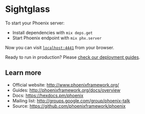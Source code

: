 # Sightglass

To start your Phoenix server:

  * Install dependencies with `mix deps.get`
  * Start Phoenix endpoint with `mix phx.server`

Now you can visit [`localhost:4441`](http://localhost:4441) from your browser.

Ready to run in production? Please [check our deployment guides](http://www.phoenixframework.org/docs/deployment).

## Learn more

  * Official website: http://www.phoenixframework.org/
  * Guides: http://phoenixframework.org/docs/overview
  * Docs: https://hexdocs.pm/phoenix
  * Mailing list: http://groups.google.com/group/phoenix-talk
  * Source: https://github.com/phoenixframework/phoenix
